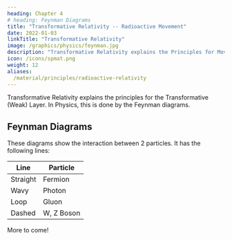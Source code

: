 ```yaml
---
heading: Chapter 4
# heading: Feynman Diagrams
title: "Transformative Relativity -- Radioactive Movement"
date: 2022-01-03
linkTitle: "Transformative Relativity"
image: /graphics/physics/feynman.jpg
description: "Transformative Relativity explains the Principles for Movement in the Transformative Layer"
icon: /icons/spmat.png
weight: 12
aliases:
  /material/principles/radioactive-relativity
---
```




Transformative Relativity explains the principles for the Transformative (Weak) Layer. In Physics, this is done by the Feynman diagrams. 


## Feynman Diagrams 

These diagrams show the interaction between 2 particles. It has the following lines:

Line | Particle
--- | ---
Straight | Fermion
Wavy | Photon 
Loop | Gluon
Dashed | W, Z Boson 


More to come!


